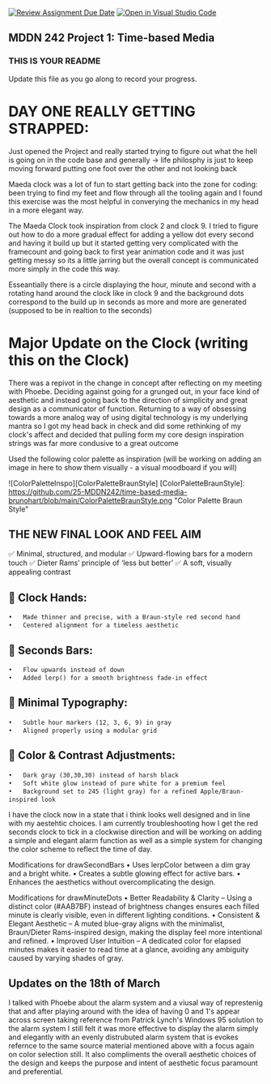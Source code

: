 [![Review Assignment Due Date](https://classroom.github.com/assets/deadline-readme-button-22041afd0340ce965d47ae6ef1cefeee28c7c493a6346c4f15d667ab976d596c.svg)](https://classroom.github.com/a/M3ipj5sV)
[![Open in Visual Studio Code](https://classroom.github.com/assets/open-in-vscode-2e0aaae1b6195c2367325f4f02e2d04e9abb55f0b24a779b69b11b9e10269abc.svg)](https://classroom.github.com/online_ide?assignment_repo_id=18529437&assignment_repo_type=AssignmentRepo)
## MDDN 242 Project 1: Time-based Media  

### THIS IS YOUR README

Update this file as you go along to record your progress.
# DAY ONE REALLY GETTING STRAPPED:
 Just opened the Project and really started trying to figure out what the hell is going on in the code base and generally -> life philosphy is just to keep moving forward putting one foot over the other and not looking back 

Maeda clock was a lot of fun to start getting back into the zone for coding: been trying to find my feet and flow through all the tooling again and I found this exercise was the most helpful in converying the mechanics in my head in a more elegant way. 

The Maeda Clock took inspiration from clock 2 and clock 9. I tried to figure out how to do a more gradual effect for adding a yellow dot every second and having it build up but it started getting very complicated with the framecount and going back to first year animation code and it was just getting messy so its a little jarring but the overall concept is communicated more simply in the code this way. 

Esseantially there is a circle displaying the hour, minute and second with a rotating hand around the clock like in clock 9 and the background dots correspond to the build up in seconds as more and more are generated (supposed to be in realtion to the seconds)

# Major Update on the Clock (writing this on the Clock)
There was a repivot in the change in concept after reflecting on my meeting with Phoebe. Deciding against going for a grunged out, in your face kind of aesthetic and instead going back to the direction of simplicity and great design as a communicator of function. Returning to a way of obsessing towards a more analog way of using digital technology is my underlying mantra so I got my head back in check and did some rethinking of my clock's affect and decided that pulling form my core design inspiration strings was far more condusive to a great outcome 

Used the following color palette as inspiration (will be working on adding an image in here to show them visually - a visual moodboard if you will)

![ColorPaletteInspo][ColorPaletteBraunStyle]
[ColorPaletteBraunStyle]: https://github.com/25-MDDN242/time-based-media-brunohart/blob/main/ColorPaletteBraunStyle.png "Color Palette Braun Style"

## THE NEW FINAL LOOK AND FEEL AIM

✅ Minimal, structured, and modular
✅ Upward-flowing bars for a modern touch
✅ Dieter Rams’ principle of ‘less but better’
✅ A soft, visually appealing contrast

## 🔹 Clock Hands:
	•	Made thinner and precise, with a Braun-style red second hand
	•	Centered alignment for a timeless aesthetic

## 🔹 Seconds Bars:
	•	Flow upwards instead of down
	•	Added lerp() for a smooth brightness fade-in effect

## 🔹 Minimal Typography:
	•	Subtle hour markers (12, 3, 6, 9) in gray
	•	Aligned properly using a modular grid

## 🔹 Color & Contrast Adjustments:
	•	Dark gray (30,30,30) instead of harsh black
	•	Soft white glow instead of pure white for a premium feel
	•	Background set to 245 (light gray) for a refined Apple/Braun-inspired look

I have the clock now in a state that i think looks well designed and in line with my aestehtic choices. I am currently troubleshooting how I get the red seconds clock to tick in a clockwise direction and will be working on adding a simple and elegant alarm function as well as a simple system for changing the color scheme to reflect the time of day. 

Modifications for drawSecondBars
	•	Uses lerpColor between a dim gray and a bright white.
	•	Creates a subtle glowing effect for active bars.
	•	Enhances the aesthetics without overcomplicating the design.

Modifications for drawMinuteDots 
	•	Better Readability & Clarity – Using a distinct color (#AAB7BF) instead of brightness changes ensures each filled minute is clearly visible, even in different lighting conditions.
	•	Consistent & Elegant Aesthetic – A muted blue-gray aligns with the minimalist, Braun/Dieter Rams-inspired design, making the display feel more intentional and refined.
	•	Improved User Intuition – A dedicated color for elapsed minutes makes it easier to read time at a glance, avoiding any ambiguity caused by varying shades of gray.

## Updates on the 18th of March 
I talked with Phoebe about the alarm system and a viusal way of represtenig that and after playing around with the idea of having 0 and 1's appear across screen taking reference from Patrick Lynch's Windows 95 solution to the alarm system I still felt it was more effective to display the alarm simply and elegantly with an evenly distrubuted alarm system that is evokes refernce to the same source material mentioned above with a focus again on color selection still. It also compliments the overall aesthetic choices of the design and keeps the purpose and intent of aesthetic focus paramount and preferential.